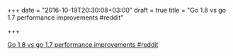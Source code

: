 +++
date = "2016-10-19T20:30:08+03:00"
draft = true
title = "Go 1.8 vs go 1.7 performance improvements  #reddit"

+++

<p><a href="https://t.co/GbGYQwxZdq">Go 1.8 vs go 1.7 performance improvements  #reddit</a></p>
